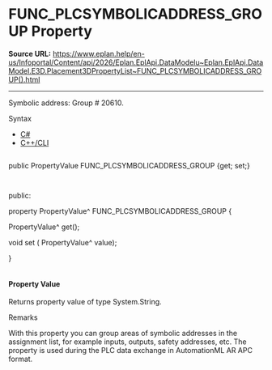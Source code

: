 # FUNC_PLCSYMBOLICADDRESS_GROUP Property

**Source URL:** https://www.eplan.help/en-us/Infoportal/Content/api/2026/Eplan.EplApi.DataModelu~Eplan.EplApi.DataModel.E3D.Placement3DPropertyList~FUNC_PLCSYMBOLICADDRESS_GROUP().html

---

Symbolic address: Group # 20610.

Syntax

- [C#](#i-syntax-CS)
- [C++/CLI](#i-syntax-CPP2005)

```
```
public PropertyValue FUNC_PLCSYMBOLICADDRESS_GROUP {get; set;}
```
```

```
```
public:

property PropertyValue^ FUNC_PLCSYMBOLICADDRESS_GROUP {

   PropertyValue^ get();

   void set (    PropertyValue^ value);

}
```
```

#### Property Value

Returns property value of type System.String.

Remarks

With this property you can group areas of symbolic addresses in the assignment list, for example inputs, outputs, safety addresses, etc. The property is used during the PLC data exchange in AutomationML AR APC format.
